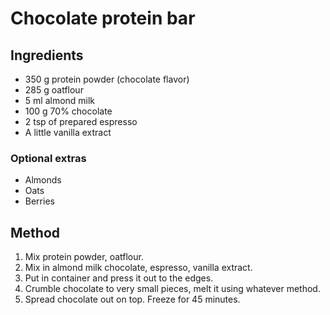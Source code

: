 # Chocolate protein bar

## Ingredients
* 350 g protein powder (chocolate flavor) 
* 285 g oatflour
* 5 ml almond milk 
* 100 g 70% chocolate 
* 2 tsp of prepared espresso 
* A little vanilla extract 

### Optional extras
* Almonds 
* Oats
* Berries 

## Method
1. Mix protein powder, oatflour. 
2. Mix in almond milk chocolate, espresso, vanilla extract. 
3. Put in container and press it out to the edges. 
4. Crumble chocolate to very small pieces, melt it using whatever method.
5. Spread chocolate out on top. Freeze for 45 minutes.
